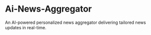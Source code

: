 # Ai-News-Aggregator
An AI-powered personalized news aggregator delivering tailored news updates in real-time.
